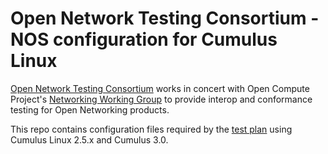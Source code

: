 # Open Network Testing Consortium - NOS configuration for Cumulus Linux

[Open Network Testing Consortium](https://www.iol.unh.edu/testing/open-networking/ocp) works
in concert with Open Compute Project's [Networking Working Group](http://www.opencompute.org/wiki/Networking)
to provide interop and conformance testing for Open Networking products.

This repo contains configuration files required by the [test plan](http://www.opencompute.org/wiki/Networking/SpecsAndDesigns#Pluggable_Transceiver_and_Host_Compliance_and_Interopability_Test_Plan) using Cumulus Linux 2.5.x and Cumulus 3.0.
